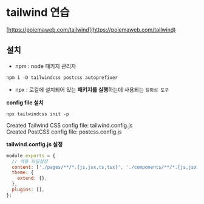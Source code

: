 # tailwind 연습

[https://poiemaweb.com/tailwind](https://poiemaweb.com/tailwind)

## 설치

- npm : node 패키지 관리자

```
npm i -D tailwindcss postcss autoprefixer
```

- npx : 로컬에 설치되어 있는 **패키지를 실행**하는데 사용되는 `일회성 도구`

**config file 설치**

```
npx tailwindcss init -p
```

Created Tailwind CSS config file: tailwind.config.js  
Created PostCSS config file: postcss.config.js

**tailwind.config.js 설정**

```js
module.exports = {
  // 적용 파일설정
  content: ['./pages/**/*.{js,jsx,ts,tsx}', './components/**/*.{js,jsx,ts,tsx}'],
  theme: {
    extend: {},
  },
  plugins: [],
};
```

